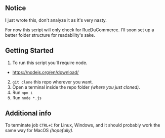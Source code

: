 ## Notice
I just wrote this, don't analyze it as it's very nasty.

For now this script will only check for RueDuCommerce.
I'll soon set up a better folder structure for readability's sake.

## Getting Started
1. To run this script you'll require node.
  - https://nodejs.org/en/download/
2. `git clone` this repo wherever you want.
3. Open a terminal inside the repo folder _(where you just cloned)_.
4. Run `npm i`
5. Run `node *.js`

## Additional info
To terminate job `CTRL+C` for Linux, Windows, and it should probably work the same way for MacOS _(hopefully)_.
